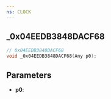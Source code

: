 ```yaml
---
ns: CLOCK
---
```

## _0x04EEDB3848DACF68

```c
// 0x04EEDB3848DACF68
void _0x04EEDB3848DACF68(Any p0);
```

## Parameters
* **p0**:
